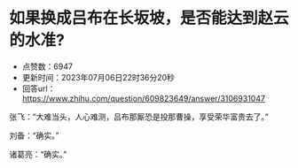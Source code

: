 # 如果换成吕布在长坂坡，是否能达到赵云的水准?
- 点赞数：6947
- 更新时间：2023年07月06日22时36分20秒
- 回答url：https://www.zhihu.com/question/609823649/answer/3106931047
<body>
 <p data-pid="knNYi7Qw">张飞：“大难当头，人心难测，吕布那厮恐是投那曹操，享受荣华富贵去了。”</p>
 <p data-pid="wiXtMs-H">刘备：“确实。”</p>
 <p data-pid="3DrDwX8E">诸葛亮：“确实。”</p>
</body>